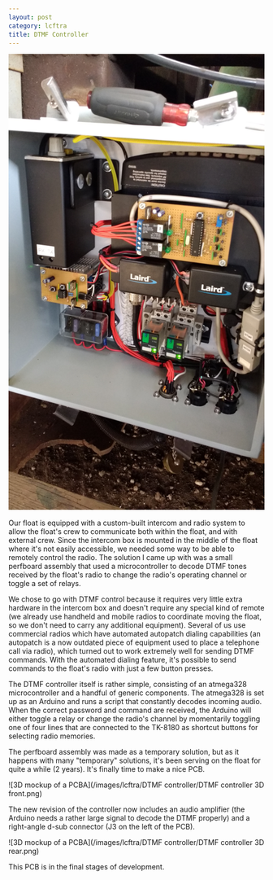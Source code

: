 ```yaml
---
layout: post
category: lcftra
title: DTMF Controller
---
```

<img class="shrunk" src="/images/lcftra/DTMF controller/intercom box internal.jpg" alt="Our intercom and radio box mounted on the float">

Our float is equipped with a custom-built intercom and radio system to allow the float's crew to communicate both within the float, and with external crew. Since the intercom box is mounted in the middle of the float where it's not easily accessible, we needed some way to be able to remotely control the radio.<!--more--> The solution I came up with was a small perfboard assembly that used a microcontroller to decode DTMF tones received by the float's radio to change the radio's operating channel or toggle a set of relays.

We chose to go with DTMF control because it requires very little extra hardware in the intercom box and doesn't require any special kind of remote (we already use handheld and mobile radios to coordinate moving the float, so we don't need to carry any additional equipment). Several of us use commercial radios which have automated autopatch dialing capabilities (an autopatch is a now outdated piece of equipment used to place a telephone call via radio), which turned out to work extremely well for sending DTMF commands. With the automated dialing feature, it's possible to send commands to the float's radio with just a few button presses.

The DTMF controller itself is rather simple, consisting of an atmega328 microcontroller and a handful of generic components. The atmega328 is set up as an Arduino and runs a script that constantly decodes incoming audio. When the correct password and command are received, the Arduino will either toggle a relay or change the radio's channel by momentarily toggling one of four lines that are connected to the TK-8180 as shortcut buttons for selecting radio memories.

The perfboard assembly was made as a temporary solution, but as it happens with many "temporary" solutions, it's been serving on the float for quite a while (2 years). It's finally time to make a nice PCB.

![3D mockup of a PCBA](/images/lcftra/DTMF controller/DTMF controller 3D front.png)

The new revision of the controller now includes an audio amplifier (the Arduino needs a rather large signal to decode the DTMF properly) and a right-angle d-sub connector (J3 on the left of the PCB).

![3D mockup of a PCBA](/images/lcftra/DTMF controller/DTMF controller 3D rear.png)

This PCB is in the final stages of development.
